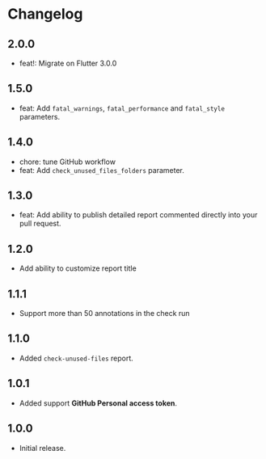 # Changelog

## 2.0.0

* feat!: Migrate on Flutter 3.0.0

## 1.5.0

* feat: Add `fatal_warnings`, `fatal_performance` and `fatal_style` parameters.

## 1.4.0

* chore: tune GitHub workflow
* feat: Add `check_unused_files_folders` parameter.

## 1.3.0

* feat: Add ability to publish detailed report commented directly into your pull request.

## 1.2.0

* Add ability to customize report title

## 1.1.1

* Support more than 50 annotations in the check run

## 1.1.0

* Added `check-unused-files` report.

## 1.0.1

* Added support **GitHub Personal access token**.

## 1.0.0

* Initial release.
